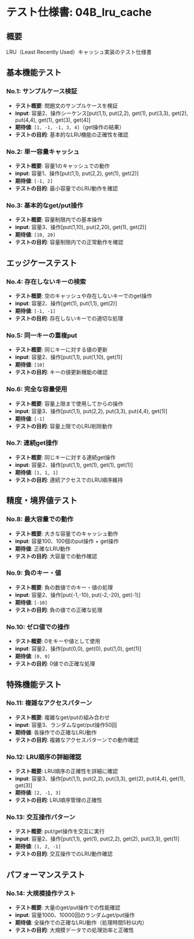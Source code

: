 # テスト仕様書: 04B_lru_cache

## 概要
LRU（Least Recently Used）キャッシュ実装のテスト仕様書

## 基本機能テスト

### No.1: サンプルケース検証
- **テスト概要**: 問題文のサンプルケースを検証
- **input**: 容量2、操作シーケンス[put(1,1), put(2,2), get(1), put(3,3), get(2), put(4,4), get(1), get(3), get(4)]
- **期待値**: `[1, -1, -1, 3, 4]`（get操作の結果）
- **テストの目的**: 基本的なLRU機能の正確性を確認

### No.2: 単一容量キャッシュ
- **テスト概要**: 容量1のキャッシュでの動作
- **input**: 容量1、操作[put(1,1), put(2,2), get(1), get(2)]
- **期待値**: `[-1, 2]`
- **テストの目的**: 最小容量でのLRU動作を確認

### No.3: 基本的なget/put操作
- **テスト概要**: 容量制限内での基本操作
- **input**: 容量3、操作[put(1,10), put(2,20), get(1), get(2)]
- **期待値**: `[10, 20]`
- **テストの目的**: 容量制限内での正常動作を確認

## エッジケーステスト

### No.4: 存在しないキーの検索
- **テスト概要**: 空のキャッシュや存在しないキーでのget操作
- **input**: 容量2、操作[get(1), put(1,1), get(2)]
- **期待値**: `[-1, -1]`
- **テストの目的**: 存在しないキーでの適切な処理

### No.5: 同一キーの重複put
- **テスト概要**: 同じキーに対する値の更新
- **input**: 容量2、操作[put(1,1), put(1,10), get(1)]
- **期待値**: `[10]`
- **テストの目的**: キーの値更新機能の確認

### No.6: 完全な容量使用
- **テスト概要**: 容量上限まで使用してからの操作
- **input**: 容量3、操作[put(1,1), put(2,2), put(3,3), put(4,4), get(1)]
- **期待値**: `[-1]`
- **テストの目的**: 容量上限でのLRU削除動作

### No.7: 連続get操作
- **テスト概要**: 同じキーに対する連続get操作
- **input**: 容量2、操作[put(1,1), get(1), get(1), get(1)]
- **期待値**: `[1, 1, 1]`
- **テストの目的**: 連続アクセスでのLRU順序維持

## 精度・境界値テスト

### No.8: 最大容量での動作
- **テスト概要**: 大きな容量でのキャッシュ動作
- **input**: 容量100、100個のput操作 + get操作
- **期待値**: 正確なLRU動作
- **テストの目的**: 大容量での動作確認

### No.9: 負のキー・値
- **テスト概要**: 負の数値でのキー・値の処理
- **input**: 容量2、操作[put(-1,-10), put(-2,-20), get(-1)]
- **期待値**: `[-10]`
- **テストの目的**: 負の値での正確な処理

### No.10: ゼロ値での操作
- **テスト概要**: 0をキーや値として使用
- **input**: 容量2、操作[put(0,0), get(0), put(1,0), get(1)]
- **期待値**: `[0, 0]`
- **テストの目的**: 0値での正確な処理

## 特殊機能テスト

### No.11: 複雑なアクセスパターン
- **テスト概要**: 複雑なget/putの組み合わせ
- **input**: 容量3、ランダムなget/put操作50回
- **期待値**: 各操作での正確なLRU動作
- **テストの目的**: 複雑なアクセスパターンでの動作確認

### No.12: LRU順序の詳細確認
- **テスト概要**: LRU順序の正確性を詳細に確認
- **input**: 容量3、操作[put(1,1), put(2,2), put(3,3), get(2), put(4,4), get(1), get(3)]
- **期待値**: `[2, -1, 3]`
- **テストの目的**: LRU順序管理の正確性

### No.13: 交互操作パターン
- **テスト概要**: put/get操作を交互に実行
- **input**: 容量2、操作[put(1,1), get(1), put(2,2), get(2), put(3,3), get(1)]
- **期待値**: `[1, 2, -1]`
- **テストの目的**: 交互操作でのLRU動作確認

## パフォーマンステスト

### No.14: 大規模操作テスト
- **テスト概要**: 大量のget/put操作での性能確認
- **input**: 容量1000、10000回のランダムget/put操作
- **期待値**: 全操作での正確なLRU動作（処理時間5秒以内）
- **テストの目的**: 大規模データでの処理効率と正確性
